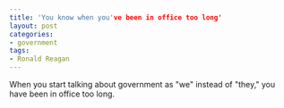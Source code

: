 ```yaml
---
title: 'You know when you've been in office too long'
layout: post
categories:
- government
tags:
- Ronald Reagan
---
```


When you start talking about government as "we" instead of "they," you have been in office too long.
